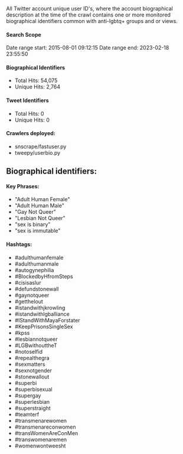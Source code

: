 All Twitter account unique user ID's, where the account biographical description at the time of the crawl 
contains one or more monitored biographical identifiers common with anti-lgbtq+ groups and or views.

#### Search Scope
Date range start: 2015-08-01 09:12:15
Date range end: 2023-02-18 23:55:50

#### Biographical Identifiers
* Total Hits: 54,075
* Unique Hits: 2,764

#### Tweet Identifiers
* Total Hits: 0
* Unique Hits: 0

#### Crawlers deployed: 
* snscrape/fastuser.py 
* tweepy/userbio.py

## Biographical identifiers:

#### Key Phrases:

* "Adult Human Female"
* "Adult Human Male"
* "Gay Not Queer"
* "Lesbian Not Queer"
* "sex is binary"
* "sex is immutable"

#### Hashtags:

* #adulthumanfemale
* #adulthumanmale
* #autogynephilia
* #BlockedbyHfromSteps
* #cisisaslur
* #defundstonewall
* #gaynotqueer
* #getthelout
* #istandwithjkrowling
* #istandwithlgballiance
* #IStandWithMayaForstater
* #KeepPrisonsSingleSex
* #kpss
* #lesbiannotqueer 
* #LGBwithouttheT
* #notoselfid
* #repealthegra
* #sexmatters
* #sexnotgender
* #stonewallout
* #superbi
* #superbisexual
* #supergay
* #superlesbian
* #superstraight
* #teamterf
* #transmenarewomen
* #transmenareconwomen
* #transWomenAreConMen
* #transwomenaremen
* #womenwontweesht
